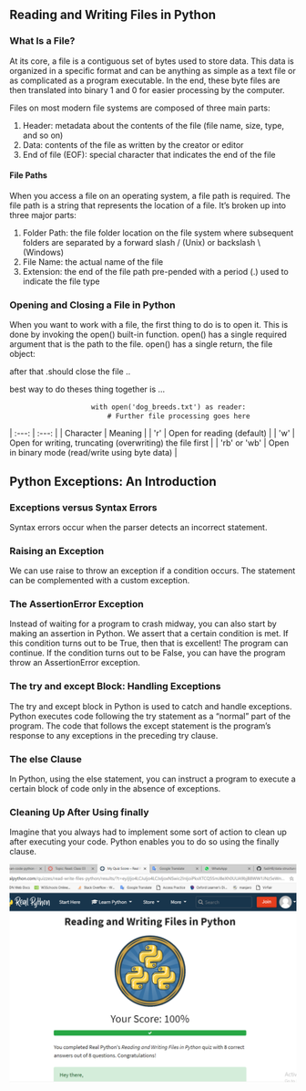 
## Reading and Writing Files in Python

### What Is a File?

At its core, a file is a contiguous set of bytes used to store data. This data is organized in a specific format and can be anything as simple as a text file or as complicated as a program executable. In the end, these byte files are then translated into binary 1 and 0 for easier processing by the computer.

Files on most modern file systems are composed of three main parts:

1. Header: metadata about the contents of the file (file name, size, type, and so on)
2. Data: contents of the file as written by the creator or editor
3. End of file (EOF): special character that indicates the end of the file

#### File Paths

When you access a file on an operating system, a file path is required. The file path is a string that represents the location of a file. It’s broken up into three major parts:

1. Folder Path: the file folder location on the file system where subsequent folders are separated by a forward slash / (Unix) or backslash \ (Windows)
2. File Name: the actual name of the file
3. Extension: the end of the file path pre-pended with a period (.) used to indicate the file type

### Opening and Closing a File in Python

When you want to work with a file, the first thing to do is to open it. This is done by invoking the open() built-in function. open() has a single required argument that is the path to the file. open() has a single return, the file object:

after that .should close the file ..

best way to do theses thing together is ...

                        with open('dog_breeds.txt') as reader:
                            # Further file processing goes here

| :---: | :---: |
| Character | Meaning |
| 'r' | Open for reading (default) |
| 'w' | Open for writing, truncating (overwriting) the file first |
| 'rb' or 'wb' | Open in binary mode (read/write using byte data) |

## Python Exceptions: An Introduction

### Exceptions versus Syntax Errors

Syntax errors occur when the parser detects an incorrect statement. 

### Raising an Exception

We can use raise to throw an exception if a condition occurs. The statement can be complemented with a custom exception.

### The AssertionError Exception

Instead of waiting for a program to crash midway, you can also start by making an assertion in Python. We assert that a certain condition is met. If this condition turns out to be True, then that is excellent! The program can continue. If the condition turns out to be False, you can have the program throw an AssertionError exception.

### The try and except Block: Handling Exceptions

The try and except block in Python is used to catch and handle exceptions. Python executes code following the try statement as a “normal” part of the program. The code that follows the except statement is the program’s response to any exceptions in the preceding try clause.

### The else Clause

In Python, using the else statement, you can instruct a program to execute a certain block of code only in the absence of exceptions.

### Cleaning Up After Using finally

Imagine that you always had to implement some sort of action to clean up after executing your code. Python enables you to do so using the finally clause.

![class3](img/class3.PNG)
